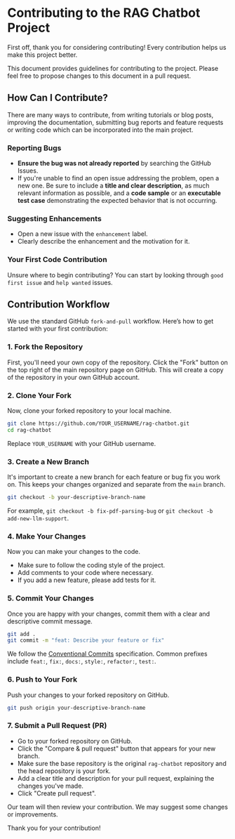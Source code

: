 # Contributing to the RAG Chatbot Project

First off, thank you for considering contributing! Every contribution helps us make this project better.

This document provides guidelines for contributing to the project. Please feel free to propose changes to this document in a pull request.

## How Can I Contribute?

There are many ways to contribute, from writing tutorials or blog posts, improving the documentation, submitting bug reports and feature requests or writing code which can be incorporated into the main project.

### Reporting Bugs

-   **Ensure the bug was not already reported** by searching the GitHub Issues.
-   If you're unable to find an open issue addressing the problem, open a new one. Be sure to include a **title and clear description**, as much relevant information as possible, and a **code sample** or an **executable test case** demonstrating the expected behavior that is not occurring.

### Suggesting Enhancements

-   Open a new issue with the `enhancement` label.
-   Clearly describe the enhancement and the motivation for it.

### Your First Code Contribution

Unsure where to begin contributing? You can start by looking through `good first issue` and `help wanted` issues.

## Contribution Workflow

We use the standard GitHub `fork-and-pull` workflow. Here’s how to get started with your first contribution:

### 1. Fork the Repository

First, you'll need your own copy of the repository. Click the "Fork" button on the top right of the main repository page on GitHub. This will create a copy of the repository in your own GitHub account.

### 2. Clone Your Fork

Now, clone your forked repository to your local machine.

```bash
git clone https://github.com/YOUR_USERNAME/rag-chatbot.git
cd rag-chatbot
```
Replace `YOUR_USERNAME` with your GitHub username.

### 3. Create a New Branch

It's important to create a new branch for each feature or bug fix you work on. This keeps your changes organized and separate from the `main` branch.

```bash
git checkout -b your-descriptive-branch-name
```
For example, `git checkout -b fix-pdf-parsing-bug` or `git checkout -b add-new-llm-support`.

### 4. Make Your Changes

Now you can make your changes to the code.

-   Make sure to follow the coding style of the project.
-   Add comments to your code where necessary.
-   If you add a new feature, please add tests for it.

### 5. Commit Your Changes

Once you are happy with your changes, commit them with a clear and descriptive commit message.

```bash
git add .
git commit -m "feat: Describe your feature or fix"
```
We follow the [Conventional Commits](https://www.conventionalcommits.org/en/v1.0.0/) specification. Common prefixes include `feat:`, `fix:`, `docs:`, `style:`, `refactor:`, `test:`.

### 6. Push to Your Fork

Push your changes to your forked repository on GitHub.

```bash
git push origin your-descriptive-branch-name
```

### 7. Submit a Pull Request (PR)

-   Go to your forked repository on GitHub.
-   Click the "Compare & pull request" button that appears for your new branch.
-   Make sure the base repository is the original `rag-chatbot` repository and the head repository is your fork.
-   Add a clear title and description for your pull request, explaining the changes you've made.
-   Click "Create pull request".

Our team will then review your contribution. We may suggest some changes or improvements.

Thank you for your contribution!

